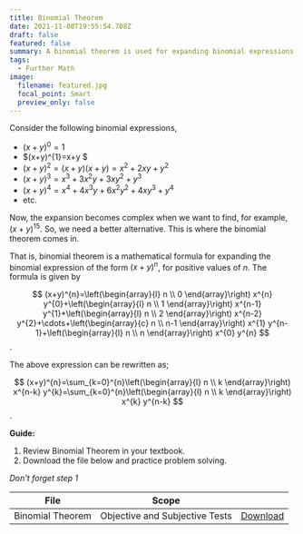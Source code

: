 ```yaml
---
title: Binomial Theorem
date: 2021-11-08T19:55:54.708Z
draft: false
featured: false
summary: A binomial theorem is used for expanding binomial expressions....
tags:
  - Further Math
image:
  filename: featured.jpg
  focal_point: Smart
  preview_only: false
---
```

Consider the following binomial expressions, 

- $(x+y)^{0}=1$
- $(x+y)^{1}=x+y $
- $(x + y)^2 = (x + y)(x + y) = x^{2}+2 x y+y^{2}$
- $(x+y)^{3}=x^{3}+3 x^{2} y+3 x y^{2}+y^{3}$
- $(x+y)^{4}=x^{4}+4 x^{3} y+6 x^{2} y^{2}+4 x y^{3}+y^{4}$
- etc.

Now, the expansion becomes complex when we want to find, for example, $(x + y)^15$. 
So, we need a better alternative. This is where the binomial theorem comes in. 

That is, binomial theorem is a mathematical formula for expanding the binomial expression of the form $(x + y)^n$, for positive values of $n$. The formula is given by

$$
(x+y)^{n}=\left(\begin{array}{l}
n \\
0
\end{array}\right) x^{n} y^{0}+\left(\begin{array}{l}
n \\
1
\end{array}\right) x^{n-1} y^{1}+\left(\begin{array}{l}
n \\
2
\end{array}\right) x^{n-2} y^{2}+\cdots+\left(\begin{array}{c}
n \\
n-1
\end{array}\right) x^{1} y^{n-1}+\left(\begin{array}{l}
n \\
n
\end{array}\right) x^{0} y^{n}
$$.

The above expression can be rewritten as;

$$
(x+y)^{n}=\sum_{k=0}^{n}\left(\begin{array}{l}
n \\
k
\end{array}\right) x^{n-k} y^{k}=\sum_{k=0}^{n}\left(\begin{array}{l}
n \\
k
\end{array}\right) x^{k} y^{n-k}
$$.

**Guide:**
1. Review Binomial Theorem in your textbook.
2. Download the file below and practice problem solving.

_Don't forget step 1_

| File                       |  Scope                       |             |
| -------------------------- |------------------------------| ----------- |
| Binomial Theorem          | Objective and Subjective Tests    | [Download](https://drive.google.com/uc?export=download&id=1AcVym8hYzEbuHEjd5lY867y7xb9ZqYZi)       |


